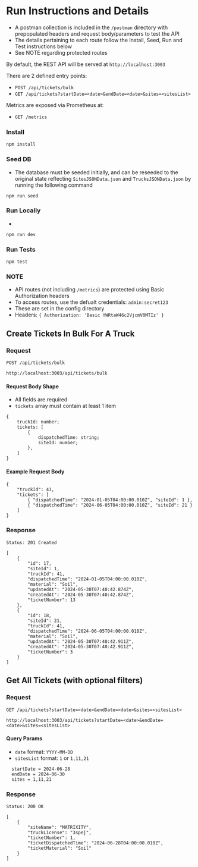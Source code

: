 # Run Instructions and Details

- A postman collection is included in the `/postman` directory with prepopulated headers and request body/parameters to test the API
- The details pertaining to each route follow the Install, Seed, Run and Test instructions below
- See NOTE regarding protected routes

By default, the REST API will be served at `http://localhost:3003`

There are 2 defined entry points:

- `POST /api/tickets/bulk`
- `GET /api/tickets?startDate=<date>&endDate=<date>&sites=<sitesList>`

Metrics are exposed via Prometheus at:

- `GET /metrics`

### Install

```
npm install
```

### Seed DB

- The database must be seeded initially, and can be reseeded to the original state reflecting `SitesJSONData.json` and `TrucksJSONData.json` by running the following command

```
npm run seed
```

### Run Locally

-

```
npm run dev
```

### Run Tests

```
npm test
```

### NOTE

- API routes (not including `/metrics`) are protected using Basic Authorization headers
- To access routes, use the defualt credentials: `admin:secret123`
- These are set in the config directory
- Headers: `{ Authorization: 'Basic YWRtaW46c2VjcmV0MTIz' }`

## Create Tickets In Bulk For A Truck

### Request

`POST /api/tickets/bulk`

```
http://localhost:3003/api/tickets/bulk
```

#### Request Body Shape

- All fields are required
- `tickets` array must contain at least 1 item

```
{
    truckId: number;
    tickets: [
        {
            dispatchedTime: string;
            siteId: number;
        },
    ]
}
```

#### Example Request Body

```
{
    "truckId": 41,
    "tickets": [
        { "dispatchedTime": "2024-01-05T04:00:00.010Z", "siteId": 1 },
        { "dispatchedTime": "2024-06-05T04:00:00.010Z", "siteId": 21 }
    ]
}
```

### Response

```
Status: 201 Created

[
    {
        "id": 17,
        "siteId": 1,
        "truckId": 41,
        "dispatchedTime": "2024-01-05T04:00:00.010Z",
        "material": "Soil",
        "updatedAt": "2024-05-30T07:40:42.874Z",
        "createdAt": "2024-05-30T07:40:42.874Z",
        "ticketNumber": 13
    },
    {
        "id": 18,
        "siteId": 21,
        "truckId": 41,
        "dispatchedTime": "2024-06-05T04:00:00.010Z",
        "material": "Soil",
        "updatedAt": "2024-05-30T07:40:42.911Z",
        "createdAt": "2024-05-30T07:40:42.911Z",
        "ticketNumber": 3
    }
]
```

## Get All Tickets (with optional filters)

### Request

`GET /api/tickets?startDate=<date>&endDate=<date>&sites=<sitesList>`

```
http://localhost:3003/api/tickets?startDate=<date>&endDate=<date>&sites=<sitesList>
```

#### Query Params

- `date` format: `YYYY-MM-DD`
- `sitesList` format: `1` or `1,11,21`

```
  startDate = 2024-06-28
  endDate = 2024-06-30
  sites = 1,11,21
```

### Response

```
Status: 200 OK

[
    {
        "siteName": "MATRIXITY",
        "truckLicense": "3spej",
        "ticketNumber": 1,
        "ticketDispatchedTime": "2024-06-28T04:00:00.010Z",
        "ticketMaterial": "Soil"
    }
]
```
